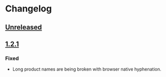 # Changelog

## [Unreleased]

## [1.2.1]
### Fixed
* Long product names are being broken with browser native hyphenation.

[Unreleased]: https://github.com/shopgate/ext-recently-viewed-products/compare/v1.2.0...HEAD
[1.2.1]: https://github.com/shopgate/ext-recently-viewed-products/compare/v1.2.0...v1.2.1
